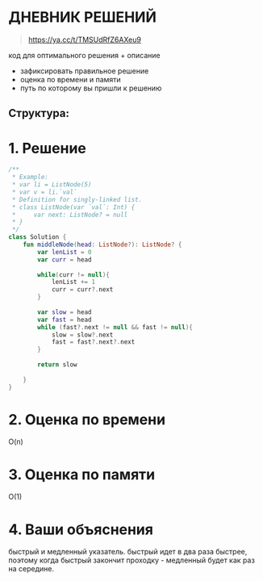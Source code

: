 # ДНЕВНИК РЕШЕНИЙ

> https://ya.cc/t/TMSUdRfZ6AXeu9

код для оптимального решения + описание 

- зафиксировать правильное решение
- оценка по времени и памяти
- путь по которому вы пришли к решению


## Структура:

# 1. Решение

```kotlin
/**
 * Example:
 * var li = ListNode(5)
 * var v = li.`val`
 * Definition for singly-linked list.
 * class ListNode(var `val`: Int) {
 *     var next: ListNode? = null
 * }
 */
class Solution {
    fun middleNode(head: ListNode?): ListNode? {
        var lenList = 0
        var curr = head
        
        while(curr != null){
            lenList += 1
            curr = curr?.next
        }
        
        var slow = head
        var fast = head
        while (fast?.next != null && fast != null){
            slow = slow?.next
            fast = fast?.next?.next
        }
        
        return slow
         
    }
}
```


# 2. Оценка по времени
O(n) 


# 3. Оценка по памяти
O(1)

# 4. Ваши объяснения
быстрый и медленный указатель. быстрый идет в два раза быстрее, поэтому когда быстрый закончит проходку - медленный будет как раз на середине.

